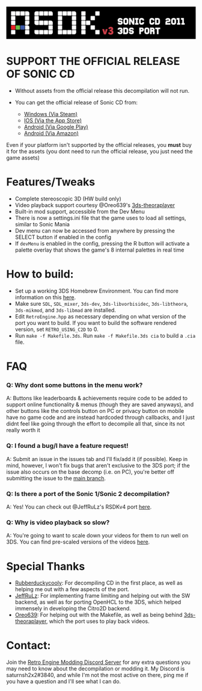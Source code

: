 ![](header.png?raw=true)
# **SUPPORT THE OFFICIAL RELEASE OF SONIC CD**
+ Without assets from the official release this decompilation will not run.

+ You can get the official release of Sonic CD from:
  * [Windows (Via Steam)](https://store.steampowered.com/app/200940/Sonic_CD/)
  * [IOS (Via the App Store)](https://apps.apple.com/us/app/sonic-cd-classic/id454316134)
  * [Android (Via Google Play)](https://play.google.com/store/apps/details?id=com.sega.soniccd.classic&hl=en&gl=US)
  * [Android (Via Amazon)](https://www.amazon.com/Sega-of-America-Sonic-CD/dp/B008K9UZY4/ref=sr_1_2?dchild=1&keywords=Sonic+CD&qid=1607930514&sr=8-2)

Even if your platform isn't supported by the official releases, you **must** buy it for the assets (you dont need to run the official release, you just need the game assets)

# Features/Tweaks
* Complete stereoscopic 3D (HW build only)
* Video playback support courtesy @Oreo639's [3ds-theoraplayer](https://github.com/Oreo639/3ds-theoraplayer)
* Built-in mod support, accessible from the Dev Menu
* There is now a settings.ini file that the game uses to load all settings, similar to Sonic Mania
* Dev menu can now be accessed from anywhere by pressing the SELECT button if enabled in the config
* If `devMenu` is enabled in the config, pressing the R button will activate a palette overlay that shows the game's 8 internal palettes in real time

# How to build:
* Set up a working 3DS Homebrew Environment. You can find more information on this [here](https://www.3dbrew.org/wiki/Setting_up_Development_Environment).
* Make sure `SDL`, `SDL_mixer`, `3ds-dev`, `3ds-libvorbisidec`, `3ds-libtheora`, `3ds-mikmod`, and `3ds-libmad` are installed.
* Edit `RetroEngine.hpp` as necessary depending on what version of the port you want to build. If you want to build the software rendered version, set `RETRO_USING_C2D` to 0.
* Run `make -f Makefile.3ds`. Run `make -f Makefile.3ds cia` to build a `.cia` file.

# FAQ
### Q: Why dont some buttons in the menu work?
A: Buttons like leaderboards & achievements require code to be added to support online functionality & menus (though they are saved anyways), and other buttons like the controls button on PC or privacy button on mobile have no game code and are instead hardcoded through callbacks, and I just didnt feel like going through the effort to decompile all that, since its not really worth it

### Q: I found a bug/I have a feature request!
A: Submit an issue in the issues tab and I'll fix/add it (if possible). Keep in mind, however, I won't fix bugs that aren't exclusive to the 3DS port; if the issue also occurs on the base decomp (i.e. on PC), you're better off submitting the issue to the [main branch](https://github.com/Rubberduckycooly/Sonic-CD-11-Decompilation).

### Q: Is there a port of the Sonic 1/Sonic 2 decompilation?
A: Yes! You can check out @JeffRuLz's RSDKv4 port [here](https://github.com/JeffRuLz/Sonic-1-2-2013-Decompilation).

### Q: Why is video playback so slow?
A: You're going to want to scale down your videos for them to run well on 3DS. You can find pre-scaled versions of the videos [here](https://gamebanana.com/mods/313570).

# Special Thanks
* [Rubberduckycooly](https://github.com/Rubberduckycooly): For decompiling CD in the first place, as well as helping me out with a few aspects of the port.
* [JeffRuLz](https://github.com/JeffRuLz): For implementing frame limiting and helping out with the SW backend, as well as for porting OpenHCL to the 3DS, which helped immensely in developing the Citro2D backend.
* [Oreo639](https://github.com/Oreo639): For helping out with the Makefile, as well as being behind [3ds-theoraplayer](https://github.com/Oreo639/3ds-theoraplayer), which the port uses to play back videos.

# Contact:
Join the [Retro Engine Modding Discord Server](https://dc.railgun.works/retroengine) for any extra questions you may need to know about the decompilation or modding it. My Discord is saturnsh2x2#3840, and while I'm not the most active on there, ping me if you have a question and I'll see what I can do.
